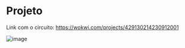 # Projeto

Link com o circuito:
https://wokwi.com/projects/429130214230912001

![image](https://github.com/user-attachments/assets/8a640b97-414d-4c2d-bda7-4850630d30df)
